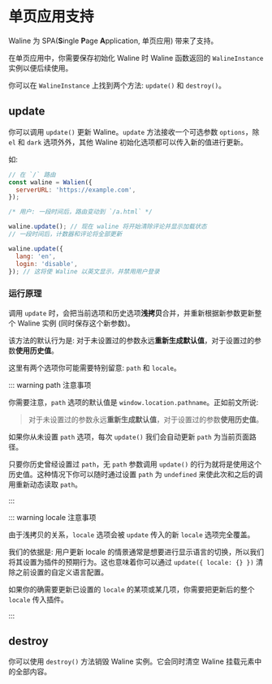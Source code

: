 # 单页应用支持

Waline 为 SPA(**S**ingle **P**age **A**pplication, 单页应用) 带来了支持。

在单页应用中，你需要保存初始化 Waline 时 Waline 函数返回的 `WalineInstance` 实例以便后续使用。

你可以在 `WalineInstance` 上找到两个方法: `update()` 和 `destroy()`。

## update

你可以调用 `update()` 更新 Waline。`update` 方法接收一个可选参数 `options`，除 `el` 和 `dark` 选项外外，其他 Waline 初始化选项都可以传入新的值进行更新。

如:

```js
// 在 `/` 路由
const waline = Walien({
  serverURL: 'https://example.com',
});

/* 用户: 一段时间后，路由变动到 `/a.html` */

waline.update(); // 现在 waline 将开始清除评论并显示加载状态
// 一段时间后，计数器和评论将全部更新

waline.update({
  lang: 'en',
  login: 'disable',
}); // 这将使 Waline 以英文显示，并禁用用户登录
```

### 运行原理

调用 `update` 时，会把当前选项和历史选项**浅拷贝**合并，并重新根据新参数更新整个 Waline 实例 (同时保存这个新参数)。

该方法的默认行为是: 对于未设置过的参数永远**重新生成默认值**，对于设置过的参数**使用历史值**。

这里有两个选项你可能需要特别留意: `path` 和 `locale`。

::: warning path 注意事项

你需要注意，`path` 选项的默认值是 `window.location.pathname`。正如前文所说:

> 对于未设置过的参数永远**重新生成默认值**，对于设置过的参数**使用历史值**。

如果你从未设置 `path` 选项，每次 `update()` 我们会自动更新 `path` 为当前页面路径。

只要你历史曾经设置过 `path`，无 `path` 参数调用 `update()` 的行为就将是使用这个历史值。这种情况下你可以随时通过设置 `path` 为 `undefined` 来使此次和之后的调用重新动态读取 `path`。

:::

::: warning locale 注意事项

由于浅拷贝的关系，`locale` 选项会被 `update` 传入的新 `locale` 选项完全覆盖。

我们的依据是: 用户更新 locale 的情景通常是想要进行显示语言的切换，所以我们将其设置为插件的预期行为。这也意味着你可以通过 `update({ locale: {} })` 清除之前设置的自定义语言配置。

如果你的确需要更新已设置的 `locale` 的某项或某几项，你需要把更新后的整个 `locale` 传入插件。

:::

## destroy

你可以使用 `destroy()` 方法销毁 Waline 实例。它会同时清空 Waline 挂载元素中的全部内容。
